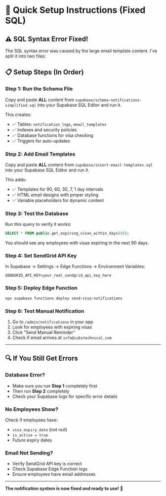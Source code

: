 # 🚀 Quick Setup Instructions (Fixed SQL)

## ⚠️ SQL Syntax Error Fixed!

The SQL syntax error was caused by the large email template content. I've split it into two files:

## 📋 Setup Steps (In Order)

### Step 1: Run the Schema File
Copy and paste **ALL** content from `supabase/schema-notifications-simplified.sql` into your Supabase SQL Editor and run it.

This creates:
- ✅ Tables: `notification_logs`, `email_templates`
- ✅ Indexes and security policies
- ✅ Database functions for visa checking
- ✅ Triggers for auto-updates

### Step 2: Add Email Templates
Copy and paste **ALL** content from `supabase/insert-email-templates.sql` into your Supabase SQL Editor and run it.

This adds:
- ✅ Templates for 90, 60, 30, 7, 1 day intervals
- ✅ HTML email designs with proper styling
- ✅ Variable placeholders for dynamic content

### Step 3: Test the Database
Run this query to verify it works:
```sql
SELECT * FROM public.get_expiring_visas_within_days(90);
```

You should see any employees with visas expiring in the next 90 days.

### Step 4: Set SendGrid API Key
In Supabase → Settings → Edge Functions → Environment Variables:
```
SENDGRID_API_KEY=your_real_sendgrid_api_key_here
```

### Step 5: Deploy Edge Function
```bash
npx supabase functions deploy send-visa-notifications
```

### Step 6: Test Manual Notification
1. Go to `/admin/notifications` in your app
2. Look for employees with expiring visas
3. Click "Send Manual Reminder"
4. Check if email arrives at `info@cubstechnical.com`

---

## 🔍 If You Still Get Errors

### Database Error?
- Make sure you run **Step 1** completely first
- Then run **Step 2** completely
- Check your Supabase logs for specific error details

### No Employees Show?
Check if employees have:
- `visa_expiry_date` (not null)
- `is_active = true`
- Future expiry dates

### Email Not Sending?
- Verify SendGrid API key is correct
- Check Supabase Edge Function logs
- Ensure employees have email addresses

---

**The notification system is now fixed and ready to use!** 🎉 